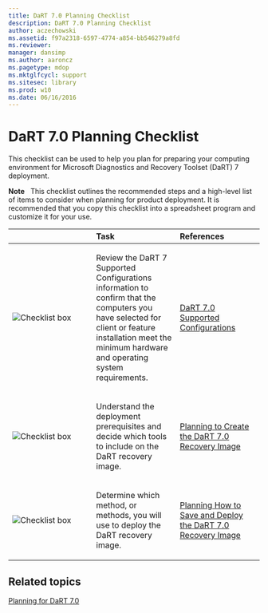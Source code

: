 ```yaml
---
title: DaRT 7.0 Planning Checklist
description: DaRT 7.0 Planning Checklist
author: aczechowski
ms.assetid: f97a2318-6597-4774-a854-bb546279a8fd
ms.reviewer: 
manager: dansimp
ms.author: aaroncz
ms.pagetype: mdop
ms.mktglfcycl: support
ms.sitesec: library
ms.prod: w10
ms.date: 06/16/2016
---
```



# DaRT 7.0 Planning Checklist


This checklist can be used to help you plan for preparing your computing environment for Microsoft Diagnostics and Recovery Toolset (DaRT) 7 deployment.

**Note**  
This checklist outlines the recommended steps and a high-level list of items to consider when planning for product deployment. It is recommended that you copy this checklist into a spreadsheet program and customize it for your use.

 

<table>
<colgroup>
<col width="33%" />
<col width="33%" />
<col width="33%" />
</colgroup>
<thead>
<tr class="header">
<th align="left"></th>
<th align="left">Task</th>
<th align="left">References</th>
</tr>
</thead>
<tbody>
<tr class="odd">
<td align="left"><img src="images/checklistbox.gif" alt="Checklist box" /></td>
<td align="left"><p>Review the DaRT 7 Supported Configurations information to confirm that the computers you have selected for client or feature installation meet the minimum hardware and operating system requirements.</p></td>
<td align="left"><p><a href="dart-70-supported-configurations-dart-7.md" data-raw-source="[DaRT 7.0 Supported Configurations](dart-70-supported-configurations-dart-7.md)">DaRT 7.0 Supported Configurations</a></p></td>
</tr>
<tr class="even">
<td align="left"><img src="images/checklistbox.gif" alt="Checklist box" /></td>
<td align="left"><p>Understand the deployment prerequisites and decide which tools to include on the DaRT recovery image.</p></td>
<td align="left"><p><a href="planning-to-create-the-dart-70-recovery-image.md" data-raw-source="[Planning to Create the DaRT 7.0 Recovery Image](planning-to-create-the-dart-70-recovery-image.md)">Planning to Create the DaRT 7.0 Recovery Image</a></p></td>
</tr>
<tr class="odd">
<td align="left"><img src="images/checklistbox.gif" alt="Checklist box" /></td>
<td align="left"><p>Determine which method, or methods, you will use to deploy the DaRT recovery image.</p></td>
<td align="left"><p><a href="planning-how-to-save-and-deploy-the-dart-70-recovery-image.md" data-raw-source="[Planning How to Save and Deploy the DaRT 7.0 Recovery Image](planning-how-to-save-and-deploy-the-dart-70-recovery-image.md)">Planning How to Save and Deploy the DaRT 7.0 Recovery Image</a></p></td>
</tr>
</tbody>
</table>

 

## Related topics


[Planning for DaRT 7.0](planning-for-dart-70-new-ia.md)

 

 





